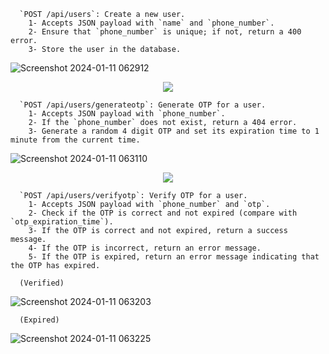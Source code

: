 

```
  `POST /api/users`: Create a new user.
    1- Accepts JSON payload with `name` and `phone_number`.
    2- Ensure that `phone_number` is unique; if not, return a 400 error.
    3- Store the user in the database.
```

![Screenshot 2024-01-11 062912](https://github.com/Stevenwaheed/Golang_Postgres_API_Test/assets/83607748/e0186d9b-13dc-4f6f-9a9c-12e3e80b0407)

<p align="center">
  <img src="https://github.com/Stevenwaheed/Golang_Postgres_API_Test/assets/83607748/1e1b7ff5-1522-45e1-a165-7d7f8f6fa566"/>
</p>

```
  `POST /api/users/generateotp`: Generate OTP for a user.
    1- Accepts JSON payload with `phone_number`.
    2- If the `phone_number` does not exist, return a 404 error.
    3- Generate a random 4 digit OTP and set its expiration time to 1 minute from the current time.
```

![Screenshot 2024-01-11 063110](https://github.com/Stevenwaheed/Golang_Postgres_API_Test/assets/83607748/b9e06c1e-af57-473b-ba67-a5332ae23bd4)

<p align="center">
  <img src="https://github.com/Stevenwaheed/Golang_Postgres_API_Test/assets/83607748/10205f45-9332-4684-ad4e-8361937f103d"/>
</p>

```
  `POST /api/users/verifyotp`: Verify OTP for a user.
    1- Accepts JSON payload with `phone_number` and `otp`.
    2- Check if the OTP is correct and not expired (compare with `otp_expiration_time`).
    3- If the OTP is correct and not expired, return a success message.
    4- If the OTP is incorrect, return an error message.
    5- If the OTP is expired, return an error message indicating that the OTP has expired.
```


```
  (Verified)
```
![Screenshot 2024-01-11 063203](https://github.com/Stevenwaheed/Golang_Postgres_API_Test/assets/83607748/64462ad5-89b6-4ea6-b51e-e505f81eee14)


```
  (Expired)
```
![Screenshot 2024-01-11 063225](https://github.com/Stevenwaheed/Golang_Postgres_API_Test/assets/83607748/f6f45693-09a5-4040-9106-b6161572cc1d)


